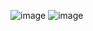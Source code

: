![image](https://github.com/user-attachments/assets/47457f7c-27f2-4c58-b731-c03cc411d6fe)
![image](https://github.com/user-attachments/assets/68a29ce4-670c-466e-99eb-4675a1564566)
